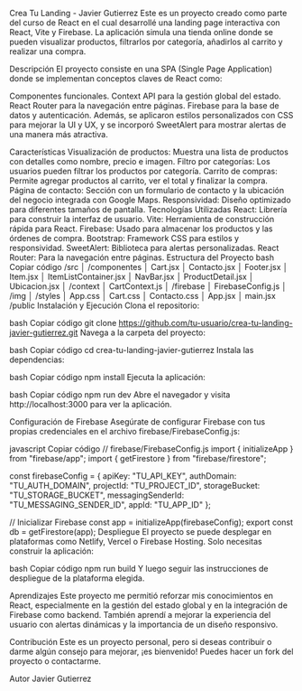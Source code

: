 Crea Tu Landing - Javier Gutierrez
Este es un proyecto creado como parte del curso de React en el cual desarrollé una landing page interactiva con React, Vite y Firebase. La aplicación simula una tienda online donde se pueden visualizar productos, filtrarlos por categoría, añadirlos al carrito y realizar una compra.

Descripción
El proyecto consiste en una SPA (Single Page Application) donde se implementan conceptos claves de React como:

Componentes funcionales.
Context API para la gestión global del estado.
React Router para la navegación entre páginas.
Firebase para la base de datos y autenticación.
Además, se aplicaron estilos personalizados con CSS para mejorar la UI y UX, y se incorporó SweetAlert para mostrar alertas de una manera más atractiva.

Características
Visualización de productos: Muestra una lista de productos con detalles como nombre, precio e imagen.
Filtro por categorías: Los usuarios pueden filtrar los productos por categoría.
Carrito de compras: Permite agregar productos al carrito, ver el total y finalizar la compra.
Página de contacto: Sección con un formulario de contacto y la ubicación del negocio integrada con Google Maps.
Responsividad: Diseño optimizado para diferentes tamaños de pantalla.
Tecnologías Utilizadas
React: Librería para construir la interfaz de usuario.
Vite: Herramienta de construcción rápida para React.
Firebase: Usado para almacenar los productos y las órdenes de compra.
Bootstrap: Framework CSS para estilos y responsividad.
SweetAlert: Biblioteca para alertas personalizadas.
React Router: Para la navegación entre páginas.
Estructura del Proyecto
bash
Copiar código
/src
│   /componentes
│       Cart.jsx
│       Contacto.jsx
│       Footer.jsx
│       Item.jsx
│       ItemListContainer.jsx
│       NavBar.jsx
│       ProductDetail.jsx
│       Ubicacion.jsx
│   /context
│       CartContext.js
│   /firebase
│       FirebaseConfig.js
│   /img
│   /styles
│       App.css
│       Cart.css
│       Contacto.css
│   App.jsx
│   main.jsx
/public
Instalación y Ejecución
Clona el repositorio:

bash
Copiar código
git clone https://github.com/tu-usuario/crea-tu-landing-javier-gutierrez.git
Navega a la carpeta del proyecto:

bash
Copiar código
cd crea-tu-landing-javier-gutierrez
Instala las dependencias:

bash
Copiar código
npm install
Ejecuta la aplicación:

bash
Copiar código
npm run dev
Abre el navegador y visita http://localhost:3000 para ver la aplicación.

Configuración de Firebase
Asegúrate de configurar Firebase con tus propias credenciales en el archivo firebase/FirebaseConfig.js:

javascript
Copiar código
// firebase/FirebaseConfig.js
import { initializeApp } from "firebase/app";
import { getFirestore } from "firebase/firestore";

const firebaseConfig = {
  apiKey: "TU_API_KEY",
  authDomain: "TU_AUTH_DOMAIN",
  projectId: "TU_PROJECT_ID",
  storageBucket: "TU_STORAGE_BUCKET",
  messagingSenderId: "TU_MESSAGING_SENDER_ID",
  appId: "TU_APP_ID"
};

// Inicializar Firebase
const app = initializeApp(firebaseConfig);
export const db = getFirestore(app);
Despliegue
El proyecto se puede desplegar en plataformas como Netlify, Vercel o Firebase Hosting. Solo necesitas construir la aplicación:

bash
Copiar código
npm run build
Y luego seguir las instrucciones de despliegue de la plataforma elegida.

Aprendizajes
Este proyecto me permitió reforzar mis conocimientos en React, especialmente en la gestión del estado global y en la integración de Firebase como backend. También aprendí a mejorar la experiencia del usuario con alertas dinámicas y la importancia de un diseño responsivo.

Contribución
Este es un proyecto personal, pero si deseas contribuir o darme algún consejo para mejorar, ¡es bienvenido! Puedes hacer un fork del proyecto o contactarme.

Autor
Javier Gutierrez
